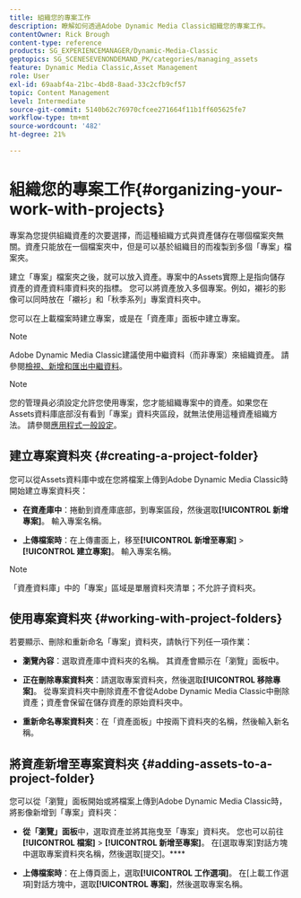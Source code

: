 ```yaml
---
title: 組織您的專案工作
description: 瞭解如何透過Adobe Dynamic Media Classic組織您的專案工作。
contentOwner: Rick Brough
content-type: reference
products: SG_EXPERIENCEMANAGER/Dynamic-Media-Classic
geptopics: SG_SCENESEVENONDEMAND_PK/categories/managing_assets
feature: Dynamic Media Classic,Asset Management
role: User
exl-id: 69aabf4a-21bc-4bd8-8aad-33c2cfb9cf57
topic: Content Management
level: Intermediate
source-git-commit: 5140b62c76970cfcee271664f11b1ff605625fe7
workflow-type: tm+mt
source-wordcount: '482'
ht-degree: 21%

---
```


# 組織您的專案工作{#organizing-your-work-with-projects}

專案為您提供組織資產的次要選擇，而這種組織方式與資產儲存在哪個檔案夾無關。資產只能放在一個檔案夾中，但是可以基於組織目的而複製到多個「專案」檔案夾。

建立「專案」檔案夾之後，就可以放入資產。專案中的Assets實際上是指向儲存資產的資產資料庫資料夾的指標。 您可以將資產放入多個專案。例如，襯衫的影像可以同時放在「襯衫」和「秋季系列」專案資料夾中。

您可以在上載檔案時建立專案，或是在「資產庫」面板中建立專案。

>[!NOTE]
>
>Adobe Dynamic Media Classic建議使用中繼資料（而非專案）來組織資產。 請參閱[檢視、新增和匯出中繼資料](viewing-adding-exporting-metadata.md)。

>[!NOTE]
>
>您的管理員必須設定允許您使用專案，您才能組織專案中的資產。如果您在Assets資料庫底部沒有看到「專案」資料夾區段，就無法使用這種資產組織方法。 請參閱[應用程式一般設定](application-setup.md#general-settings)。

## 建立專案資料夾 {#creating-a-project-folder}

您可以從Assets資料庫中或在您將檔案上傳到Adobe Dynamic Media Classic時開始建立專案資料夾：

* **在資產庫中**：捲動到資產庫底部，到專案區段，然後選取&#x200B;**[!UICONTROL 新增專案]**。 輸入專案名稱。

* **上傳檔案時**：在上傳畫面上，移至&#x200B;**[!UICONTROL 新增至專案]** > **[!UICONTROL 建立專案]**。 輸入專案名稱。

>[!NOTE]
>
>「資產資料庫」中的「專案」區域是單層資料夾清單；不允許子資料夾。

## 使用專案資料夾 {#working-with-project-folders}

若要顯示、刪除和重新命名「專案」資料夾，請執行下列任一項作業：

* **瀏覽內容**：選取資產庫中資料夾的名稱。 其資產會顯示在「瀏覽」面板中。

* **正在刪除專案資料夾**：請選取專案資料夾，然後選取&#x200B;**[!UICONTROL 移除專案]**。 從專案資料夾中刪除資產不會從Adobe Dynamic Media Classic中刪除資產；資產會保留在儲存資產的原始資料夾中。

* **重新命名專案資料夾**：在「資產面板」中按兩下資料夾的名稱，然後輸入新名稱。

## 將資產新增至專案資料夾 {#adding-assets-to-a-project-folder}

您可以從「瀏覽」面板開始或將檔案上傳到Adobe Dynamic Media Classic時，將影像新增到「專案」資料夾：

* **從「瀏覽」面板**&#x200B;中，選取資產並將其拖曳至「專案」資料夾。 您也可以前往&#x200B;**[!UICONTROL 檔案]** > **[!UICONTROL 新增至專案]**。 在[選取專案]對話方塊中選取專案資料夾名稱，然後選取[提交]。****

* **上傳檔案時**：在上傳頁面上，選取&#x200B;**[!UICONTROL 工作選項]**。 在[上載工作選項]對話方塊中，選取&#x200B;**[!UICONTROL 專案]**，然後選取專案名稱。
